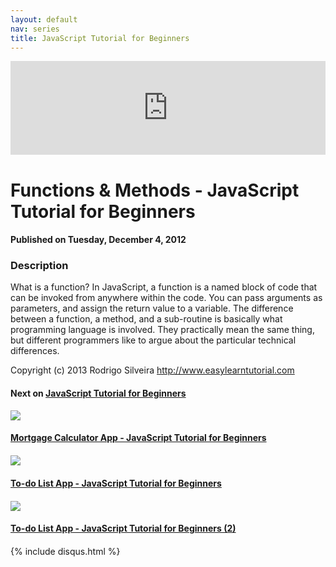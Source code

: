 ```yaml
---
layout: default
nav: series
title: JavaScript Tutorial for Beginners
---
```


<div class="container">
    <div class="row mt grid">
        <div class="mt"></div>
        <div class="row" style="margin-bottom: 20px;">
            <div class="col-sm-push-1 col-sm-10 col-md-push-2 col-md-8">
                <div class="video-container">
                    <iframe width="100%" src="https://www.youtube.com/embed/5FL_dj4DCek" frameborder="0" allowfullscreen></iframe>
                </div>
            </div>
            <div class="clearfix"></div>
            <div class="col-md-8">
                <h1>Functions & Methods - JavaScript Tutorial for Beginners</h1>
                <h4>Published on Tuesday, December 4, 2012</h4>
                <h3>Description</h3>
                <p>What is a function? In JavaScript, a function is a named block of code that can be invoked from anywhere within the code. You can pass arguments as parameters, and assign the return value to a variable. The difference between a function, a method, and a sub-routine is basically what programming language is involved. They practically mean the same thing, but different programmers like to argue about the particular technical differences.

Copyright (c) 2013 Rodrigo Silveira http://www.easylearntutorial.com</p>
            </div>
            <div class="col-md-4">
                <h4>Next on <a href="/series/javascript-tutorial-for-beginners">JavaScript Tutorial for Beginners</a></h4><div class="row" style="margin-bottom: 20px">
            <div class="col-md-6">
                <a href="/series/javascript-tutorial-for-beginners/mortgage-calculator-app-javascript-tutorial-for-beginners">
                    <img src="/img/blank.gif" data-echo="https://i.ytimg.com/vi/u3bTnGS7fVk/hqdefault.jpg" class="img-responsive" />
                </a>
            </div>
            <div class="col-md-6">
                <h4>
                    <a href="/series/javascript-tutorial-for-beginners/mortgage-calculator-app-javascript-tutorial-for-beginners">Mortgage Calculator App - JavaScript Tutorial for Beginners</a>
                </h4>
            </div>
        </div><div class="row" style="margin-bottom: 20px">
            <div class="col-md-6">
                <a href="/series/javascript-tutorial-for-beginners/to-do-list-app-javascript-tutorial-for-beginners">
                    <img src="/img/blank.gif" data-echo="https://i.ytimg.com/vi/XGOJVfOW-bo/hqdefault.jpg" class="img-responsive" />
                </a>
            </div>
            <div class="col-md-6">
                <h4>
                    <a href="/series/javascript-tutorial-for-beginners/to-do-list-app-javascript-tutorial-for-beginners">To-do List App - JavaScript Tutorial for Beginners</a>
                </h4>
            </div>
        </div><div class="row" style="margin-bottom: 20px">
            <div class="col-md-6">
                <a href="/series/javascript-tutorial-for-beginners/to-do-list-app-javascript-tutorial-for-beginners-2-">
                    <img src="/img/blank.gif" data-echo="https://i.ytimg.com/vi/MURDw0-BiEE/hqdefault.jpg" class="img-responsive" />
                </a>
            </div>
            <div class="col-md-6">
                <h4>
                    <a href="/series/javascript-tutorial-for-beginners/to-do-list-app-javascript-tutorial-for-beginners-2-">To-do List App - JavaScript Tutorial for Beginners (2)</a>
                </h4>
            </div>
        </div>
            </div>
            <div class="col-md-8">
                {% include disqus.html %}
            </div>
        </div>
    </div>
    <div class="row mt grid"></div>
</div>
